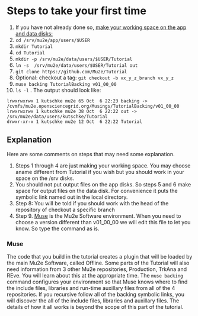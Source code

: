 # Steps to take your first time


1. If you have not already done so, [make your working space on the app and data disks:](https://mu2ewiki.fnal.gov/wiki/LoginTutorial#Mu2e_Disks)
1. ```cd /srv/mu2e/app/users/$USER```
1. ```mkdir Tutorial```
1. ```cd Tutorial```
1. ```mkdir -p /srv/mu2e/data/users/$USER/Tutorial```
1. ```ln -s  /srv/mu2e/data/users/$USER/Tutorial out```
1. ```git clone https://github.com/Mu2e/Tutorial```
1. Optional: checkout a tag:  ```git checkout -b vx_y_z_branch vx_y_z```
1. ```muse backing TutorialBacking v01_00_00```
1. ```ls -l``` .  The output should look like:

```
lrwxrwxrwx 1 kutschke mu2e 65 Oct  6 22:23 backing -> /cvmfs/mu2e.opensciencegrid.org/Musings/TutorialBacking/v01_00_00
lrwxrwxrwx 1 kutschke mu2e 38 Oct  6 22:22 out -> /srv/mu2e/data/users/kutschke/Tutorial
drwxr-xr-x 1 kutschke mu2e 12 Oct  6 22:22 Tutorial
```

## Explanation

Here are some comments on steps that may need some explanation.

1. Steps 1 through 4 are just making your working space.  You may choose aname different from Tutorial if you wish but you should work in your space on the /srv disks.
1. You should not put output files on the app disks. So steps 5 and 6 make space for output files on the data disk. For convenience it puts the symbolic link named out in the local directory.
1. Step 8: You will be told if you should work with the head of the repository of checkout a specific branch
1. Step 9. [Muse](https://mu2ewiki.fnal.gov/wiki/Muse) is the Mu2e Software environment.  When you need to choose a version different than v01_00_00 we will edit this file to let you know. So type the command as is.

### Muse ###

The code that you build in the tutorial creates a plugin that will be loaded by the main Mu2e Software, called Offline.
Some parts of the Tutorial will also need information from 3 other Mu2e repositories, Production, TrkAna and REve.  You will learn about this at the appropriate time.
The ```muse backing``` command configures your environment so that Muse knows where to find the include files, libraries and run-time auxillary files from
all of the 4 repositories.
If you recursive follow all of the backing symbolic links, you will discover the all of the include files, libraries and auxillary files.
The details of how it all works is beyond the scope of this part of the tutorial.

